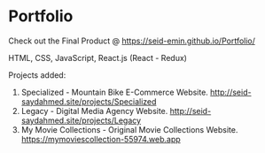 # Portfolio

Check out the Final Product @ https://seid-emin.github.io/Portfolio/

HTML, CSS, JavaScript, React.js (React - Redux)

Projects added:
1. Specialized - Mountain Bike E-Commerce Website.              http://seid-saydahmed.site/projects/Specialized
2. Legacy - Digital Media Agency Website.                       http://seid-saydahmed.site/projects/Legacy
3. My Movie Collections - Original Movie Collections Website.   https://mymoviescollection-55974.web.app



